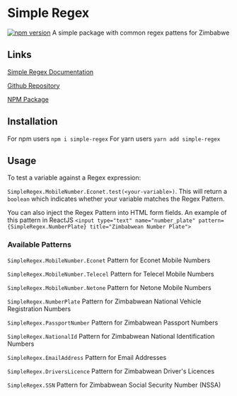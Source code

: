# Simple Regex
[![npm version](https://badge.fury.io/js/simple-regex.svg)](https://badge.fury.io/js/simple-regex)
A simple package with common regex pattens for Zimbabwe

## Links
[Simple Regex Documentation](https://simple-regex.netlify.com/)

[Github Repository](https://github.com/michaeldera/simple-regex)

[NPM Package](https://www.npmjs.com/package/simple-regex)

## Installation 
For npm users `npm i simple-regex`
For yarn users `yarn add simple-regex`

## Usage
To test a variable against a Regex expression: 

`SimpleRegex.MobileNumber.Econet.test(<your-variable>)`. This will return a `boolean` which indicates whether your variable matches the Regex Pattern.

You can also inject the Regex Pattern into HTML form fields. An example of this pattern in ReactJS 
`<input type="text" name="number_plate" pattern={SimpleRegex.NumberPlate} title="Zimbabwean Number Plate">`


### Available Patterns

`SimpleRegex.MobileNumber.Econet` Pattern for Econet Mobile Numbers

`SimpleRegex.MobileNumber.Telecel` Pattern for Telecel Mobile Numbers

`SimpleRegex.MobileNumber.Netone` Pattern for Netone Mobile Numbers

`SimpleRegex.NumberPlate` Pattern for Zimbabwean National Vehicle Registration Numbers

`SimpleRegex.PassportNumber` Pattern for Zimbabwean Passport Numbers

`SimpleRegex.NationalId` Pattern for Zimbabwean National Identification Numbers 

`SimpleRegex.EmailAddress` Pattern for Email Addresses

`SimpleRegex.DriversLicence` Pattern for Zimbabwean Driver's Licences

`SimpleRegex.SSN` Pattern for Zimbabwean Social Security Number (NSSA)